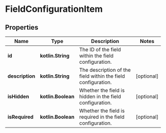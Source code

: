 
# FieldConfigurationItem

## Properties
Name | Type | Description | Notes
------------ | ------------- | ------------- | -------------
**id** | **kotlin.String** | The ID of the field within the field configuration. | 
**description** | **kotlin.String** | The description of the field within the field configuration. |  [optional]
**isHidden** | **kotlin.Boolean** | Whether the field is hidden in the field configuration. |  [optional]
**isRequired** | **kotlin.Boolean** | Whether the field is required in the field configuration. |  [optional]



